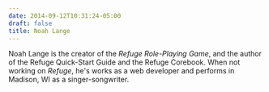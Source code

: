 ```yaml
---
date: 2014-09-12T10:31:24-05:00
draft: false
title: Noah Lange
---
```


Noah Lange is the creator of the *Refuge Role-Playing Game*, and the author of the Refuge Quick-Start Guide and the Refuge Corebook. When not working on *Refuge*, he's works as a web developer and performs in Madison, WI as a singer-songwriter.

